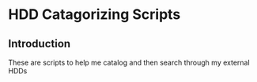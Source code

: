 # HDD Catagorizing Scripts

## Introduction
These are scripts to help me catalog and then search through my external HDDs 
